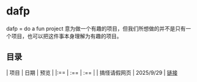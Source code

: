 # dafp
 dafp = do a fun project 意为做一个有趣的项目，但我们所想做的并不是只有一个项目，也可以把这件事本身理解为有趣的项目。

## 目录
| 项目 | 日期 | 预览 |
|:== | :== | :== |
| 搞怪请假网页 | 2025/9/29 | <a href="./AskTheCounselorForLeave">链接</a>
